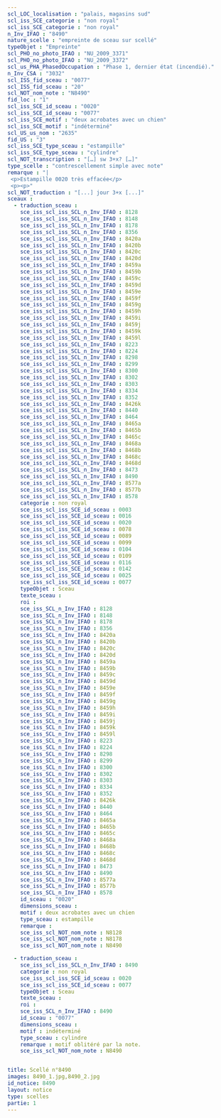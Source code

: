 ```yaml
---
scl_LOC_localisation : "palais, magasins sud"
scl_iss_SCE_categorie : "non royal"
scl_iss_SCE_categorie : "non royal"
n_Inv_IFAO : "8490"
nature_scelle : "empreinte de sceau sur scellé"
typeObjet : "Empreinte"
scl_PHO_no_photo_IFAO : "NU_2009_3371"
scl_PHO_no_photo_IFAO : "NU_2009_3372"
scl_us_PHA_PhasedOccupation : "Phase 1, dernier état (incendié)."
n_Inv_CSA : "3032"
scl_ISS_fid_sceau : "0077"
scl_ISS_fid_sceau : "20"
scl_NOT_nom_note : "N8490"
fid_loc : "1"
scl_iss_SCE_id_sceau : "0020"
scl_iss_SCE_id_sceau : "0077"
scl_iss_SCE_motif : "deux acrobates avec un chien"
scl_iss_SCE_motif : "indéterminé"
scl_US_us_nom : "2635"
fid_US : "3"
scl_iss_SCE_type_sceau : "estampille"
scl_iss_SCE_type_sceau : "cylindre"
scl_NOT_transcription : "[…] sw 3+x? […]"
type_scelle : "contrescellement simple avec note"
remarque : "|
 <p>Estampille 0020 très effacée</p>
 <p><p>"
scl_NOT_traduction : "[...] jour 3+x [...]"
sceaux :
  - traduction_sceau : 
    sce_iss_scl_iss_SCL_n_Inv_IFAO : 8128
    sce_iss_scl_iss_SCL_n_Inv_IFAO : 8148
    sce_iss_scl_iss_SCL_n_Inv_IFAO : 8178
    sce_iss_scl_iss_SCL_n_Inv_IFAO : 8356
    sce_iss_scl_iss_SCL_n_Inv_IFAO : 8420a
    sce_iss_scl_iss_SCL_n_Inv_IFAO : 8420b
    sce_iss_scl_iss_SCL_n_Inv_IFAO : 8420c
    sce_iss_scl_iss_SCL_n_Inv_IFAO : 8420d
    sce_iss_scl_iss_SCL_n_Inv_IFAO : 8459a
    sce_iss_scl_iss_SCL_n_Inv_IFAO : 8459b
    sce_iss_scl_iss_SCL_n_Inv_IFAO : 8459c
    sce_iss_scl_iss_SCL_n_Inv_IFAO : 8459d
    sce_iss_scl_iss_SCL_n_Inv_IFAO : 8459e
    sce_iss_scl_iss_SCL_n_Inv_IFAO : 8459f
    sce_iss_scl_iss_SCL_n_Inv_IFAO : 8459g
    sce_iss_scl_iss_SCL_n_Inv_IFAO : 8459h
    sce_iss_scl_iss_SCL_n_Inv_IFAO : 8459i
    sce_iss_scl_iss_SCL_n_Inv_IFAO : 8459j
    sce_iss_scl_iss_SCL_n_Inv_IFAO : 8459k
    sce_iss_scl_iss_SCL_n_Inv_IFAO : 8459l
    sce_iss_scl_iss_SCL_n_Inv_IFAO : 8223
    sce_iss_scl_iss_SCL_n_Inv_IFAO : 8224
    sce_iss_scl_iss_SCL_n_Inv_IFAO : 8298
    sce_iss_scl_iss_SCL_n_Inv_IFAO : 8299
    sce_iss_scl_iss_SCL_n_Inv_IFAO : 8300
    sce_iss_scl_iss_SCL_n_Inv_IFAO : 8302
    sce_iss_scl_iss_SCL_n_Inv_IFAO : 8303
    sce_iss_scl_iss_SCL_n_Inv_IFAO : 8334
    sce_iss_scl_iss_SCL_n_Inv_IFAO : 8352
    sce_iss_scl_iss_SCL_n_Inv_IFAO : 8426k
    sce_iss_scl_iss_SCL_n_Inv_IFAO : 8440
    sce_iss_scl_iss_SCL_n_Inv_IFAO : 8464
    sce_iss_scl_iss_SCL_n_Inv_IFAO : 8465a
    sce_iss_scl_iss_SCL_n_Inv_IFAO : 8465b
    sce_iss_scl_iss_SCL_n_Inv_IFAO : 8465c
    sce_iss_scl_iss_SCL_n_Inv_IFAO : 8468a
    sce_iss_scl_iss_SCL_n_Inv_IFAO : 8468b
    sce_iss_scl_iss_SCL_n_Inv_IFAO : 8468c
    sce_iss_scl_iss_SCL_n_Inv_IFAO : 8468d
    sce_iss_scl_iss_SCL_n_Inv_IFAO : 8473
    sce_iss_scl_iss_SCL_n_Inv_IFAO : 8490
    sce_iss_scl_iss_SCL_n_Inv_IFAO : 8577a
    sce_iss_scl_iss_SCL_n_Inv_IFAO : 8577b
    sce_iss_scl_iss_SCL_n_Inv_IFAO : 8578
    categorie : non royal
    sce_iss_scl_iss_SCE_id_sceau : 0003
    sce_iss_scl_iss_SCE_id_sceau : 0016
    sce_iss_scl_iss_SCE_id_sceau : 0020
    sce_iss_scl_iss_SCE_id_sceau : 0078
    sce_iss_scl_iss_SCE_id_sceau : 0089
    sce_iss_scl_iss_SCE_id_sceau : 0099
    sce_iss_scl_iss_SCE_id_sceau : 0104
    sce_iss_scl_iss_SCE_id_sceau : 0109
    sce_iss_scl_iss_SCE_id_sceau : 0116
    sce_iss_scl_iss_SCE_id_sceau : 0142
    sce_iss_scl_iss_SCE_id_sceau : 0025
    sce_iss_scl_iss_SCE_id_sceau : 0077
    typeObjet : Sceau
    texte_sceau : 
    roi : 
    sce_iss_SCL_n_Inv_IFAO : 8128
    sce_iss_SCL_n_Inv_IFAO : 8148
    sce_iss_SCL_n_Inv_IFAO : 8178
    sce_iss_SCL_n_Inv_IFAO : 8356
    sce_iss_SCL_n_Inv_IFAO : 8420a
    sce_iss_SCL_n_Inv_IFAO : 8420b
    sce_iss_SCL_n_Inv_IFAO : 8420c
    sce_iss_SCL_n_Inv_IFAO : 8420d
    sce_iss_SCL_n_Inv_IFAO : 8459a
    sce_iss_SCL_n_Inv_IFAO : 8459b
    sce_iss_SCL_n_Inv_IFAO : 8459c
    sce_iss_SCL_n_Inv_IFAO : 8459d
    sce_iss_SCL_n_Inv_IFAO : 8459e
    sce_iss_SCL_n_Inv_IFAO : 8459f
    sce_iss_SCL_n_Inv_IFAO : 8459g
    sce_iss_SCL_n_Inv_IFAO : 8459h
    sce_iss_SCL_n_Inv_IFAO : 8459i
    sce_iss_SCL_n_Inv_IFAO : 8459j
    sce_iss_SCL_n_Inv_IFAO : 8459k
    sce_iss_SCL_n_Inv_IFAO : 8459l
    sce_iss_SCL_n_Inv_IFAO : 8223
    sce_iss_SCL_n_Inv_IFAO : 8224
    sce_iss_SCL_n_Inv_IFAO : 8298
    sce_iss_SCL_n_Inv_IFAO : 8299
    sce_iss_SCL_n_Inv_IFAO : 8300
    sce_iss_SCL_n_Inv_IFAO : 8302
    sce_iss_SCL_n_Inv_IFAO : 8303
    sce_iss_SCL_n_Inv_IFAO : 8334
    sce_iss_SCL_n_Inv_IFAO : 8352
    sce_iss_SCL_n_Inv_IFAO : 8426k
    sce_iss_SCL_n_Inv_IFAO : 8440
    sce_iss_SCL_n_Inv_IFAO : 8464
    sce_iss_SCL_n_Inv_IFAO : 8465a
    sce_iss_SCL_n_Inv_IFAO : 8465b
    sce_iss_SCL_n_Inv_IFAO : 8465c
    sce_iss_SCL_n_Inv_IFAO : 8468a
    sce_iss_SCL_n_Inv_IFAO : 8468b
    sce_iss_SCL_n_Inv_IFAO : 8468c
    sce_iss_SCL_n_Inv_IFAO : 8468d
    sce_iss_SCL_n_Inv_IFAO : 8473
    sce_iss_SCL_n_Inv_IFAO : 8490
    sce_iss_SCL_n_Inv_IFAO : 8577a
    sce_iss_SCL_n_Inv_IFAO : 8577b
    sce_iss_SCL_n_Inv_IFAO : 8578
    id_sceau : "0020"
    dimensions_sceau : 
    motif : deux acrobates avec un chien
    type_sceau : estampille
    remarque : 
    sce_iss_scl_NOT_nom_note : N8128
    sce_iss_scl_NOT_nom_note : N8178
    sce_iss_scl_NOT_nom_note : N8490

  - traduction_sceau : 
    sce_iss_scl_iss_SCL_n_Inv_IFAO : 8490
    categorie : non royal
    sce_iss_scl_iss_SCE_id_sceau : 0020
    sce_iss_scl_iss_SCE_id_sceau : 0077
    typeObjet : Sceau
    texte_sceau : 
    roi : 
    sce_iss_SCL_n_Inv_IFAO : 8490
    id_sceau : "0077"
    dimensions_sceau : 
    motif : indéterminé
    type_sceau : cylindre
    remarque : motif oblitéré par la note. 
    sce_iss_scl_NOT_nom_note : N8490


title: Scellé n°8490
images: 8490_1.jpg,8490_2.jpg
id_notice: 8490
layout: notice
type: scelles
partie: 1
---
```

